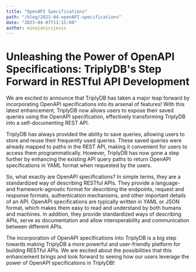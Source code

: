 ```yaml
---
title: "OpenAPI Specifications"
path: "/blog/2023-04-openAPI-specifications"
date: "2023-04-07T11:15:00"
author: minajanicijevic
---
```



# Unleashing the Power of OpenAPI Specifications: TriplyDB's Step Forward in RESTful API Development


We are excited to announce that TriplyDB has taken a major leap forward by incorporating OpenAPI specifications into its arsenal of features! With this latest enhancement, TriplyDB now allows users to expose their saved queries using the OpenAPI specification, effectively transforming TriplyDB into a self-documenting REST API.

TriplyDB has always provided the ability to save queries, allowing users to store and reuse their frequently used queries. These saved queries were already mapped to paths in the REST API, making it convenient for users to access them programmatically. However, TriplyDB has now gone a step further by enhancing the existing API query paths to return OpenAPI specifications in YAML format when requested by the users.

So, what exactly are OpenAPI specifications? In simple terms, they are a standardized way of describing RESTful APIs. They provide a language- and framework-agnostic format for describing the endpoints, request and response formats, authentication mechanisms, and other important details of an API. OpenAPI specifications are typically written in YAML or JSON format, which makes them easy to read and understand by both humans and machines. In addition, they provide standardized ways of describing APIs, serve as documentation and allow interoperability and communication between different APIs.

The incorporation of OpenAPI specifications into TriplyDB is a big step towards making TriplyDB a more powerful and user-friendly platform for building RESTful APIs. We are excited about the possibilities that this enhancement brings and look forward to seeing how our users leverage the power of OpenAPI specifications in TriplyDB!

